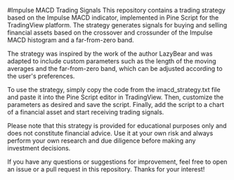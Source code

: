 #Impulse MACD Trading Signals
This repository contains a trading strategy based on the Impulse MACD indicator, implemented in Pine Script for the TradingView platform. The strategy generates signals for buying and selling financial assets based on the crossover and crossunder of the Impulse MACD histogram and a far-from-zero band.

The strategy was inspired by the work of the author LazyBear and was adapted to include custom parameters such as the length of the moving averages and the far-from-zero band, which can be adjusted according to the user's preferences.

To use the strategy, simply copy the code from the imacd_strategy.txt file and paste it into the Pine Script editor in TradingView. Then, customize the parameters as desired and save the script. Finally, add the script to a chart of a financial asset and start receiving trading signals.

Please note that this strategy is provided for educational purposes only and does not constitute financial advice. Use it at your own risk and always perform your own research and due diligence before making any investment decisions.

If you have any questions or suggestions for improvement, feel free to open an issue or a pull request in this repository. Thanks for your interest!
